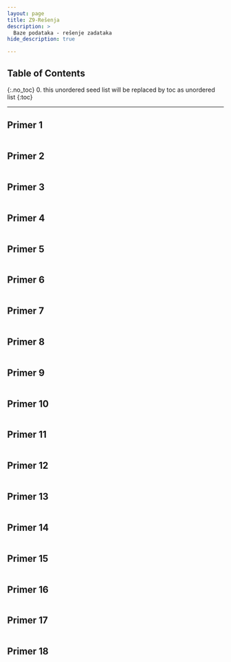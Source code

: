 ```yaml
---
layout: page
title: Z9-Rešenja
description: >
  Baze podataka - rešenje zadataka
hide_description: true

---
```


## Table of Contents
{:.no_toc}
0. this unordered seed list will be replaced by toc as unordered list
{:toc}

---

## Primer 1



```sql

```

## Primer 2


```sql

```

## Primer 3


```sql

```

## Primer 4


```sql

```

## Primer 5


```sql

```

## Primer 6


```sql

```

## Primer 7


```sql

```

## Primer 8


```sql

```

## Primer 9


```sql

```

## Primer 10


```sql

```

## Primer 11


```sql

```

## Primer 12


```sql

```

## Primer 13


```sql

```

## Primer 14


```sql

```

## Primer 15


```sql

```

## Primer 16


```sql

```

## Primer 17


```sql

```

## Primer 18


```sql

```
